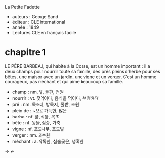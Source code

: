 La Petite Fadette
- auteurs : George Sand
- éditeur : CLE international
- année : 1849
- Lectures CLE en français facile

# chapitre 1

LE PÈRE BARBEAU, qui habite à la Cosse, est un homme important : il a deux champs pour nourrir toute sa famille, des prés pleins d'herbe pour ses bêtes, une maison avec un jardin, une vigne et un verger.
C'est un homme courageux, pas méchant et qui aime beaucoup sa famille.
- champ : nm. 밭, 들판, 전원
- nourrir : vt. 젖먹이다, 음식을 먹이다, _부양하다_
- pré : nm. 목초지, 방목지, 풀밭, 초원
- plein de : ~으로 가득한, 많은
- herbe : nf. 풀, 식물, 목초
- bête : nf. 동물, 짐승, 가축
- vigne : nf. 포도나무, 포도밭
- verger : nm. 과수원
- méchant : a. 악독한, 심술궂은, 냉혹한


→ ←